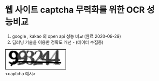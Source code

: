 # 웹 사이트 captcha 무력화를 위한 OCR 성능비교
1. google , kakao 의 open api 성능 비교 (완료 2020-09-29)
2. 딥러닝 기술을 이용한 정확도 개선 - (데이터 수집중)





<img src="/img/993244_2020_09_28_15_31_45.png" width="40%" height="30%" title="px(픽셀) 크기 설정" alt="RubberDuck"></img>   
 <captcha 예시>
